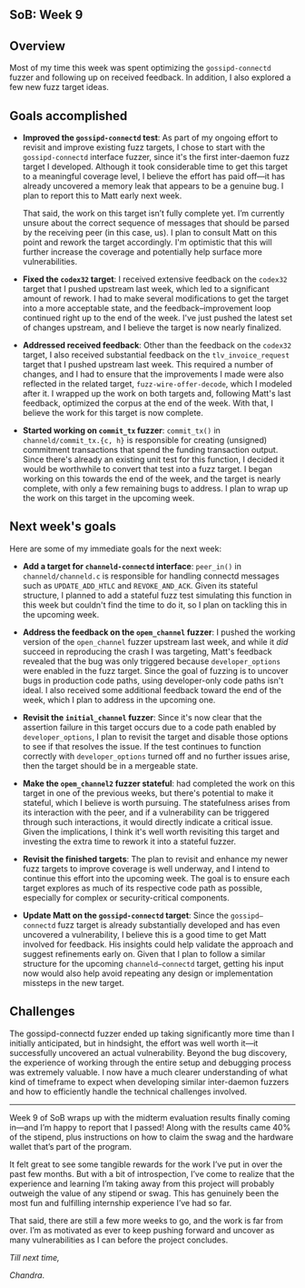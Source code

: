 ## SoB: Week 9

## Overview
Most of my time this week was spent optimizing the `gossipd-connectd` fuzzer and following up on received feedback. In addition, I also explored a few new fuzz target ideas.

## Goals accomplished
- **Improved the `gossipd-connectd` test**: As part of my ongoing effort to revisit and improve existing fuzz targets, I chose to start with the `gossipd-connectd` interface fuzzer, since it's the first inter-daemon fuzz target I developed. Although it took considerable time to get this target to a meaningful coverage level, I believe the effort has paid off—it has already uncovered a memory leak that appears to be a genuine bug. I plan to report this to Matt early next week.

  That said, the work on this target isn’t fully complete yet. I’m currently unsure about the correct sequence of messages that should be parsed by the receiving peer (in this case, us). I plan to consult Matt on this point and rework the target accordingly. I'm optimistic that this will further increase the coverage and potentially help surface more vulnerabilities.

- **Fixed the `codex32` target**: I received extensive feedback on the `codex32` target that I pushed upstream last week, which led to a significant amount of rework. I had to make several modifications to get the target into a more acceptable state, and the feedback–improvement loop continued right up to the end of the week. I've just pushed the latest set of changes upstream, and I believe the target is now nearly finalized.

- **Addressed received feedback**: Other than the feedback on the `codex32` target, I also received substantial feedback on the `tlv_invoice_request` target that I pushed upstream last week. This required a number of changes, and I had to ensure that the improvements I made were also reflected in the related target, `fuzz-wire-offer-decode`, which I modeled after it. I wrapped up the work on both targets and, following Matt's last feedback, optimized the corpus at the end of the week. With that, I believe the work for this target is now complete.

- **Started working on `commit_tx` fuzzer**: `commit_tx()` in `channeld/commit_tx.{c, h}` is responsible for creating (unsigned) commitment transactions that spend the funding transaction output. Since there's already an existing unit test for this function, I decided it would be worthwhile to convert that test into a fuzz target. I began working on this towards the end of the week, and the target is nearly complete, with only a few remaining bugs to address. I plan to wrap up the work on this target in the upcoming week.

## Next week's goals
Here are some of my immediate goals for the next week:

- **Add a target for `channeld-connectd` interface**: `peer_in()` in `channeld/channeld.c` is responsible for handling connectd messages such as `UPDATE_ADD_HTLC` and `REVOKE_AND_ACK`. Given its stateful structure, I planned to add a stateful fuzz test simulating this function in this week but couldn't find the time to do it, so I plan on tackling this in the upcoming week.

- **Address the feedback on the `opem_channel` fuzzer**: I pushed the working version of the `open_channel` fuzzer upstream last week, and while it _did_ succeed in reproducing the crash I was targeting, Matt's feedback revealed that the bug was only triggered because `developer_options` were enabled in the fuzz target. Since the goal of fuzzing is to uncover bugs in production code paths, using developer-only code paths isn't ideal. I also received some additional feedback toward the end of the week, which I plan to address in the upcoming one.

- **Revisit the `initial_channel` fuzzer**: Since it's now clear that the assertion failure in this target occurs due to a code path enabled by `developer_options`, I plan to revisit the target and disable those options to see if that resolves the issue. If the test continues to function correctly with `developer_options` turned off and no further issues arise, then the target should be in a mergeable state.

- **Make the `opem_channel2` fuzzer stateful**:  had completed the work on this target in one of the previous weeks, but there's potential to make it stateful, which I believe is worth pursuing. The statefulness arises from its interaction with the peer, and if a vulnerability can be triggered through such interactions, it would directly indicate a critical issue. Given the implications, I think it's well worth revisiting this target and investing the extra time to rework it into a stateful fuzzer.

- **Revisit the finished targets**: The plan to revisit and enhance my newer fuzz targets to improve coverage is well underway, and I intend to continue this effort into the upcoming week. The goal is to ensure each target explores as much of its respective code path as possible, especially for complex or security-critical components.

- **Update Matt on the `gossipd-connectd` target**: Since the `gossipd–connectd` fuzz target is already substantially developed and has even uncovered a vulnerability, I believe this is a good time to get Matt involved for feedback. His insights could help validate the approach and suggest refinements early on. Given that I plan to follow a similar structure for the upcoming `channeld–connectd` target, getting his input now would also help avoid repeating any design or implementation missteps in the new target.

## Challenges
The gossipd-connectd fuzzer ended up taking significantly more time than I initially anticipated, but in hindsight, the effort was well worth it—it successfully uncovered an actual vulnerability. Beyond the bug discovery, the experience of working through the entire setup and debugging process was extremely valuable. I now have a much clearer understanding of what kind of timeframe to expect when developing similar inter-daemon fuzzers and how to efficiently handle the technical challenges involved.

***
Week 9 of SoB wraps up with the midterm evaluation results finally coming in—and I’m happy to report that I passed! Along with the results came 40% of the stipend, plus instructions on how to claim the swag and the hardware wallet that’s part of the program.

  It felt great to see some tangible rewards for the work I’ve put in over the past few months. But with a bit of introspection, I’ve come to realize that the experience and learning I’m taking away from this project will probably outweigh the value of any stipend or swag. This has genuinely been the most fun and fulfilling internship experience I’ve had so far.

  That said, there are still a few more weeks to go, and the work is far from over. I’m as motivated as ever to keep pushing forward and uncover as many vulnerabilities as I can before the project concludes.

_Till next time,_

_Chandra_.
